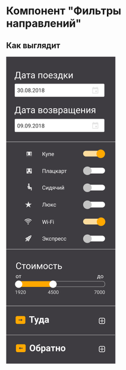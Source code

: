 # Компонент "Фильтры направлений"

## Как выглядит
![Компонент "Фильтры направлений"](../../images/components/filters.png)
 
